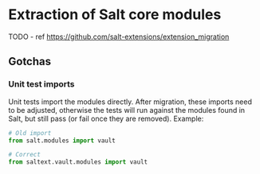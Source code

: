 # Extraction of Salt core modules
TODO - ref https://github.com/salt-extensions/extension_migration

## Gotchas
### Unit test imports

Unit tests import the modules directly. After migration, these imports
need to be adjusted, otherwise the tests will run against the modules found in Salt, but still pass (or fail once they are removed). Example:

```python
# Old import
from salt.modules import vault

# Correct
from saltext.vault.modules import vault
```
